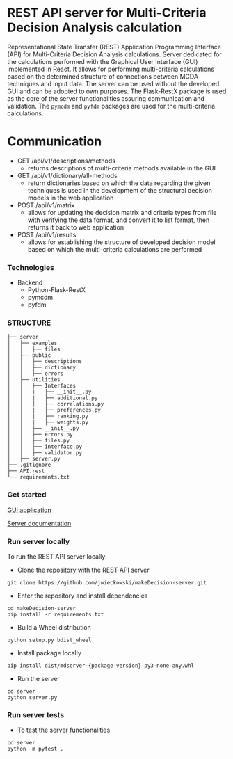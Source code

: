 # REST API server for Multi-Criteria Decision Analysis calculation

Representational State Transfer (REST) Application Programming Interface (API) for Multi-Criteria Decision Analysis calculations.
Server dedicated for the calculations performed with the Graphical User Interface (GUI) implemented in React. It allows for performing multi-criteria calculations based on the determined structure of connections between MCDA techniques and input data.
The server can be used without the developed GUI and can be adopted to own purposes.
The Flask-RestX package is used as the core of the server functionalities assuring communication and validation.
The `pymcdm` and `pyfdm` packages are used for the multi-criteria calculations.

# Communication

- GET /api/v1/descriptions/methods
  - returns descriptions of multi-criteria methods available in the GUI
- GET /api/v1/dictionary/all-methods
  - return dictionaries based on which the data regarding the given techniques is used in the development of the structural decision models in the web application
- POST /api/v1/matrix
  - allows for updating the decision matrix and criteria types from file with verifying the data format, and convert it to list format, then returns it back to web application
- POST /api/v1/results
  - allows for establishing the structure of developed decision model based on which the multi-criteria calculations are performed

### Technologies

- Backend
  - Python-Flask-RestX
  - pymcdm
  - pyfdm

### STRUCTURE

```
├── server
│   ├── examples
│   │   ├── files
│   ├── public
│   │   ├── descriptions
│   │   ├── dictionary
│   │   ├── errors
│   ├── utilities
│   │   ├── Interfaces
│   │   |   ├── __init__.py
│   │   |   ├── additional.py
│   │   |   ├── correlations.py
│   │   |   ├── preferences.py
│   │   |   ├── ranking.py
│   │   |   ├── weights.py
│   │   ├── __init__.py
│   │   ├── errors.py
│   │   ├── files.py
│   │   ├── interface.py
│   │   ├── validator.py
│   ├── server.py
├── .gitignore
├── API.rest
└── requirements.txt
```

### Get started

[GUI application](https://make-decision.it)

[Server documentation](https://api.make-decision.it/api/v1/documentation)

### Run server locally

To run the REST API server locally:

- Clone the repository with the REST API server

```
git clone https://github.com/jwieckowski/makeDecision-server.git
```

- Enter the repository and install dependencies

```
cd makeDecision-server
pip install -r requirements.txt
```

- Build a Wheel distribution

`python setup.py bdist_wheel`

- Install package locally

`pip install dist/mdserver-{package-version}-py3-none-any.whl`

- Run the server

```
cd server
python server.py
```

### Run server tests

- To test the server functionalities

```
cd server
python -m pytest .
```
